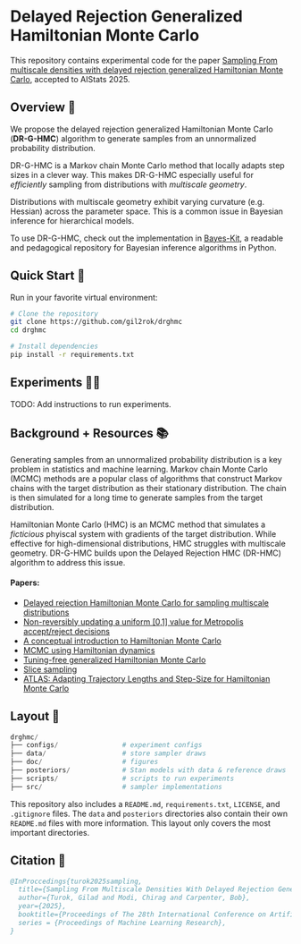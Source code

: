 # Delayed Rejection Generalized Hamiltonian Monte Carlo

This repository contains experimental code for the paper [Sampling From multiscale densities with delayed rejection generalized Hamiltonian Monte Carlo](https://arxiv.org/abs/2406.02741), accepted to AIStats 2025.

## Overview :telescope:

We propose the delayed rejection generalized Hamiltonian Monte Carlo (**DR-G-HMC**) algorithm to generate samples from an unnormalized probability distribution.

DR-G-HMC is a Markov chain Monte Carlo method that locally adapts step sizes in a clever way. This makes DR-G-HMC especially useful for *efficiently* sampling from distributions with *multiscale geometry*.

Distributions with multiscale geometry exhibit varying curvature (e.g. Hessian) across the parameter space. This is a common issue in Bayesian inference for hierarchical models.

To use DR-G-HMC, check out the implementation in [Bayes-Kit](https://github.com/flatironinstitute/bayes-kit/blob/main/bayes_kit/drghmc.py), a readable and pedagogical repository for Bayesian inference algorithms in Python.

## Quick Start :rocket:

Run in your favorite virtual environment:

```bash
# Clone the repository
git clone https://github.com/gil2rok/drghmc
cd drghmc

# Install dependencies
pip install -r requirements.txt
```

## Experiments :scientist:

TODO: Add instructions to run experiments.

## Background + Resources :books:

Generating samples from an unnormalized probability distribution is a key problem in statistics and machine learning. Markov chain Monte Carlo (MCMC) methods are a popular class of algorithms that construct Markov chains with the target distribution as their stationary distribution. The chain is then simulated for a long time to generate samples from the target distribution.

Hamiltonian Monte Carlo (HMC) is an MCMC method that simulates a *ficticious* phyiscal system with gradients of the target distribution. While effective for high-dimensional distributions, HMC struggles with multiscale geometry. DR-G-HMC builds upon the Delayed Rejection HMC (DR-HMC) algorithm to address this issue.

#### Papers:
- [Delayed rejection Hamiltonian Monte Carlo for sampling multiscale distributions](https://arxiv.org/abs/2110.00610)
- [Non-reversibly updating a uniform [0,1] value for Metropolis accept/reject decisions](https://arxiv.org/abs/2001.11950)
- [A conceptual introduction to Hamiltonian Monte Carlo](https://arxiv.org/pdf/1701.02434.pdf)
- [MCMC using Hamiltonian dynamics](https://arxiv.org/pdf/1206.1901.pdf)
- [Tuning-free generalized Hamiltonian Monte Carlo](https://proceedings.mlr.press/v151/hoffman22a/hoffman22a.pdf)
- [Slice sampling](https://arxiv.org/abs/physics/0009028)
- [ATLAS: Adapting Trajectory Lengths and Step-Size for Hamiltonian Monte Carlo](https://arxiv.org/abs/2410.21587)

## Layout :open_file_folder:

```python
drghmc/
├── configs/                # experiment configs
├── data/                   # store sampler draws
├── doc/                    # figures
├── posteriors/             # Stan models with data & reference draws
├── scripts/                # scripts to run experiments
├── src/                    # sampler implementations
```

This repository also includes a `README.md`, `requirements.txt`, `LICENSE`, and `.gitignore` files. The `data` and `posteriors` directories also contain their own `README.md` files with more information. This layout only covers the most important directories.

## Citation :scroll:

```bibtex
@InProccedings{turok2025sampling,
  title={Sampling From Multiscale Densities With Delayed Rejection Generalized Hamiltonian Monte Carlo},
  author={Turok, Gilad and Modi, Chirag and Carpenter, Bob},
  year={2025},
  booktitle={Proceedings of The 28th International Conference on Artificial Intelligence and Statistics},
  series = {Proceedings of Machine Learning Research},
}
```